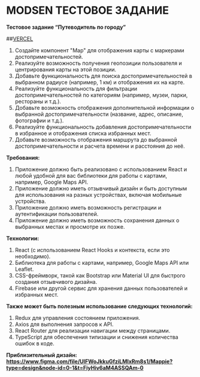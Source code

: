 # MODSEN ТЕСТОВОЕ ЗАДАНИЕ

**Тестовое задание “Путеводитель по городу”**

##[VERCEL](https://guide-modsen.vercel.app/)

1. Создайте компонент "Map" для отображения карты с маркерами достопримечательностей.
2. Реализуйте возможность получения геопозиции пользователя и центрирования карты на этой позиции.
3. Добавьте функциональность для поиска достопримечательностей в выбранном радиусе (например, 1 км) и отображения их на
   карте.
4. Реализуйте функциональность для фильтрации достопримечательностей по категориям (например, музеи, парки, рестораны и
   т.д.).
5. Добавьте возможность отображения дополнительной информации о выбранной достопримечательности (название, адрес,
   описание, фотографии и т.д.).
6. Реализуйте функциональность добавления достопримечательности в избранное и отображения списка избранных мест.
7. Добавьте возможность отображения маршрута до выбранной достопримечательности и расчета времени и расстояния до неё.

**Требования:**

1. Приложение должно быть реализовано с использованием React и любой удобной для вас библиотеки для работы с картами,
   например, Google Maps API.
2. Приложение должно иметь отзывчивый дизайн и быть доступным для использования на разных устройствах, включая мобильные
   устройства.
3. Приложение должно иметь возможность регистрации и аутентификации пользователей.
4. Приложение должно иметь возможность сохранения данных о выбранных местах и просмотре их позже.

**Технологии:**

1. React (с использованием React Hooks и контекста, если это необходимо).
2. Библиотека для работы с картами, например, Google Maps API или Leaflet.
3. CSS-фреймворк, такой как Bootstrap или Material UI для быстрого создания отзывчивого дизайна.
4. Firebase или другой сервис для хранения данных пользователей и избранных мест.

**Также может быть полезным использование следующих технологий:**

1. Redux для управления состоянием приложения.
2. Axios для выполнения запросов к API.
3. React Router для реализации навигации между страницами.
4. TypeScript для обеспечения типизации и снижения количества ошибок в коде.

**Приблизительный дизайн:
<https://www.figma.com/file/UlFWoJkkuGfziLMIxRm8s1/Mappie?type=design&node-id=0-1&t=FiyHiv6aM4ASSQAm-0>**



